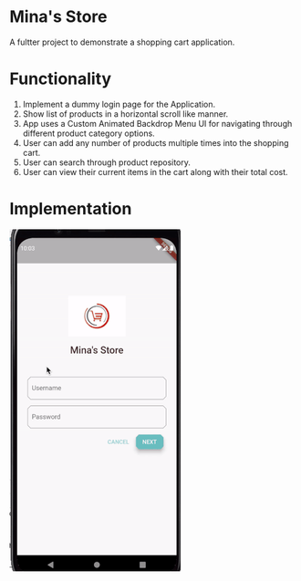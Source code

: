 # Mina's Store

A fultter project to demonstrate a shopping cart application.

# Functionality

1. Implement a dummy login page for the Application.
2. Show list of products in a horizontal scroll like manner.
3. App uses a Custom Animated Backdrop Menu UI for navigating through different product category options.
4. User can add any number of products multiple times into the shopping cart.
5. User can search through product repository.
6. User can view their current items in the cart along with their total cost.


# Implementation

![](images/shop_app.gif)